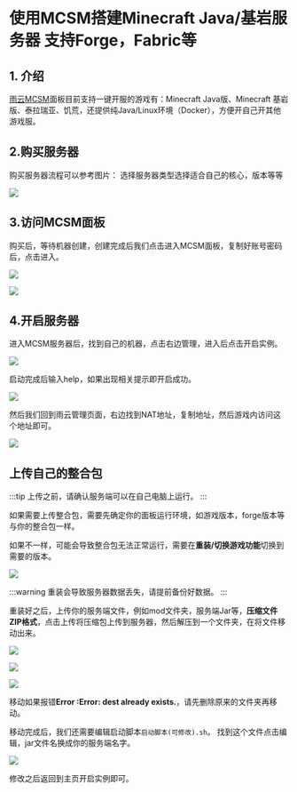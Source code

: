 # 使用MCSM搭建Minecraft Java/基岩服务器 支持Forge，Fabric等

## 1. 介绍

[雨云MCSM](https://docs.mcsmanager.com/#/zh-cn/)面板目前支持一键开服的游戏有：Minecraft Java版、Minecraft 基岩版、泰拉瑞亚、饥荒，还提供纯Java/Linux环境（Docker），方便开自己开其他游戏服。

## 2.购买服务器
购买服务器流程可以参考图片：
选择服务器类型选择适合自己的核心，版本等等

![](https://cn-sy1.rains3.com/rainyun-assets/pic/2024/03/20240321113139_b26d67875fc59f878e1abd62fb1327e7.png)


## 3.访问MCSM面板

购买后，等待机器创建，创建完成后我们点击进入MCSM面板，复制好账号密码后，点击进入。

![](https://cn-sy1.rains3.com/rainyun-assets/pic/2024/03/20240321113910_9079101e84206655b2d74d752e79aeac.png)

![](https://cn-sy1.rains3.com/rainyun-assets/pic/2024/03/20240321114033_5d3ad99e550eb12f67d0b10dec2e9ec6.png)

## 4.开启服务器

进入MCSM服务器后，找到自己的机器，点击右边管理，进入后点击开启实例。

![](https://cn-sy1.rains3.com/rainyun-assets/pic/2024/03/20240321115649_0ce84727f38fd3a4b9fdede91e28ea79.png)

启动完成后输入help，如果出现相关提示即开启成功。

![](https://cn-sy1.rains3.com/rainyun-assets/pic/2024/03/20240321120811_3e021c19a77e472cc884e6f4ba79723a.png)

然后我们回到雨云管理页面，右边找到NAT地址，复制地址，然后游戏内访问这个地址即可。

![](https://cn-sy1.rains3.com/rainyun-assets/pic/2024/03/20240321121010_b18ff97c6112d182c2fa548155e79afe.png)

## 上传自己的整合包

:::tip
上传之前，请确认服务端可以在自己电脑上运行。
:::

如果需要上传整合包，需要先确定你的面板运行环境，如游戏版本，forge版本等与你的整合包一样。

如果不一样，可能会导致整合包无法正常运行，需要在**重装/切换游戏功能**切换到需要的版本。

![](https://cn-sy1.rains3.com/rainyun-assets/pic/2024/01/20240116151325_7aa1019bd812ade12ffd996dbd3326b1.png)

:::warning
重装会导致服务器数据丢失，请提前备份好数据。
:::

重装好之后，上传你的服务端文件，例如mod文件夹，服务端Jar等，**压缩文件ZIP格式**，点击上传将压缩包上传到服务器，然后解压到一个文件夹，在将文件移动出来。

![](https://cn-sy1.rains3.com/rainyun-assets/pic/2024/01/20240116152028_bfe1e45fcfc26368e0a48d476c910d18.png)

![](https://cn-sy1.rains3.com/rainyun-assets/pic/2024/01/20240116152304_f3e2d5bae5d4a675d48724aa5cfaaa9c.png)

![](https://cn-sy1.rains3.com/rainyun-assets/pic/2024/01/20240116152348_cca1ce55150fe2e1be15248ec95cb361.png)

移动如果报错**Error :Error: dest already exists.**，请先删除原来的文件夹再移动。

移动完成后，我们还需要编辑启动脚本`启动脚本(可修改).sh`。
找到这个文件点击编辑，jar文件名换成你的服务端名字。

![](https://cn-sy1.rains3.com/rainyun-assets/pic/2024/01/20240116152909_fdc867fc9900a9694f46acd12f9e50e0.png)

修改之后返回到主页开启实例即可。
